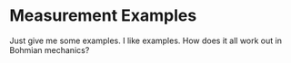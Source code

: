 # Measurement Examples

Just give me some examples. I like examples. How does it all work out in Bohmian mechanics?
